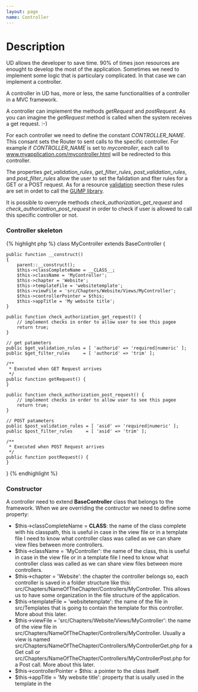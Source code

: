 ```yaml
---
layout: page
name: Controller
---
```


# Description

UD allows the developer to save time. 90% of times json resources are enought to develop the most of the application.
Sometimes we need to implement some logic that is particulary complicated. In that case we can implement a controller.

A controller in UD has, more or less, the same functionalities of a controller in a MVC framework.

A controller can implement the methods *getRequest* and *postRequest*. As you can imagine the *getRequest* method is called when the system receives a get request. :-)

For each controller we need to define the constant *CONTROLLER_NAME*. This consant sets the Router to sent calls to the specific controller. For example if *CONTROLLER_NAME* is set to *mycontroller*, each call to www.myapplication.com/mycontroller.html will be redirected to this controller.

The properties *get_validation_rules*, *get_filter_rules*, *post_validation_rules*, and *post_filter_rules* allow the user to set the falidation and flter rules for a GET or a POST request. As for a resource <a href="{{site.baseurl}}/docs/validation">validation</a> seection these rules are set in ordet to call the <a href="https://github.com/Wixel/GUMP">GUMP library</a>.

It is possible to overryde methods *check_authorization_get_request* and *check_authorization_post_request* in order to check if user is allowed to call this specific controller or not.

### Controller skeleton

{% highlight php %}
class MyController extends BaseController {

    public function __construct()
    {
        parent::__construct();
        $this->classCompleteName = __CLASS__;
        $this->className = 'MyController';
        $this->chapter = 'Website';
        $this->templateFile = 'websitetemplate';
        $this->viewFile = 'src/Chapters/Website/Views/MyController';
        $this->controllerPointer = $this;
        $this->appTitle = 'My website title';
    }

    public function check_authorization_get_request() {
        // implement checks in order to allow user to see this pagee
        return true;
    }

    // get patameters 
    public $get_validation_rules = [ 'authorid' => 'required|numeric' ];
    public $get_filter_rules     = [ 'authorid' => 'trim' ];

    /**
     * Executed when GET Request arrives
     */
    public function getRequest() {
    }

    public function check_authorization_post_request() {
        // implement checks in order to allow user to see this pagee
        return true;
    }
	
    // POST patameters 
    public $post_validation_rules = [ 'asid' => 'required|numeric' ];
    public $post_filter_rules     = [ 'asid' => 'trim' ];

    /**
     * Executed when POST Request arrives
     */
    public function postRequest() {
    }

}
{% endhighlight %}

### Constructor

A controller need to extend **BaseController** class that belongs to the framework. When we are overriding the contructor we need
to define some property:

* $this->classCompleteName = __CLASS__: the name of the class complete with his classpath, this is useful in case in the 
view file or in a template file I need to know what controller class was called as we can share view files between more controllers.
* $this->className = 'MyController': the name of the class, this is useful in case in the 
view file or in a template file I need to know what controller class was called as we can share view files between more controllers.
* $this->chapter = 'Website': the chapter the controller belongs so, each controller is saved in a folder structure like
this: src/Chapters/NameOfTheChapter/Controllers/MyController. This allows us to have some organization in the file structure
of the application.
* $this->templateFile = 'websitetemplate': the name of the file in src/Templates that is going to contain the template 
for this controller. More about this later.
* $this->viewFile = 'src/Chapters/Website/Views/MyController': the name of the view file in 
src/Chapters/NameOfTheChapter/Controllers/MyController. Usually a view is named 
src/Chapters/NameOfTheChapter/Controllers/MyControllerGet.php for a Get call or 
src/Chapters/NameOfTheChapter/Controllers/MyControllerPost.php for a Post call.  More about this later.
* $this->controllerPointer = $this: a pointer to the class itself.
* $this->appTitle = 'My website title': property that is usally used in the template in the <title> tag.
 
{% highlight php %}
class MyController extends BaseController {

    public function __construct()
    {
        parent::__construct();
        $this->classCompleteName = __CLASS__;
        $this->className = 'MyController';
        $this->chapter = 'Website';
        $this->templateFile = 'websitetemplate';
        $this->viewFile = 'src/Chapters/Website/Views/MyController';
        $this->controllerPointer = $this;
        $this->appTitle = 'My website title';
    }
}
{% endhighlight %}

### Get Request

Basically a controller can take two requests: a get requeste and a post request.
This is useful because allow us, for instance, to define a form in a get request and to perform the operations related to it
in the post request.

In order to take a get request we need to ovverride three things and define a view file:

#### method **check_authorization_get_request**
this method allows to define what user group or which specific user can make a get request to this controller. 

It can check the group the user belongs to using this approach
{% highlight php %}
    public function check_authorization_get_request()
    {
        return (isset($_SESSION['group']) and ($_SESSION['group'] == 'readergroup' or $_SESSION['group'] == 'writergroup'));
    }
{% endhighlight %}

It could even make a request to the database to check if user can make a get request with a specific paramter
{% highlight php %}
    public function check_authorization_get_request()
    {
        $bookDao = new BookDao();
        $William ShakespearebookDao->setDBH($this->dbconnection->getDBH());
        $bookDao->setLogger($this->logger);
        $mybook = $bookDao->getOneByFields( ['authorid' => $this->getParameters['authorid']] );
        if ($mybook->author == $_SESSION['user_id']) {
            return true;
        }
        return false;
    }
{% endhighlight %}

#### properties **$get_validation_rules** and **$get_filter_rules**

These are two lists that a user can define in order to define the validation and the filters applied to paramters
the get riquest is getting. Please refer to [Gump](https://github.com/Wixel/GUMP) library to know more about all the possibilities.

All parameters that will pass validation will be found in the array **$this->getParameters**.

#### method **getRequest**

Overriding this method we can process the parameters we have got from the request, we can query the database and we can 
perform the operations needed by the business logic.

**Each property defined in this method will be available as variabile in the view.**

{% highlight php %}
    /**
     * Executed when GET Request arrives
     */
    public function getRequest() {
        $bookDao = new BookDao();
        $bookDao->setDBH($this->dbconnection->getDBH());
        $bookDao->setLogger($this->logger);
        $this->mybooks = $bookDao->getByFields( ['authorid' => $this->getParameters['authorid']] );
        $this->author = 'William Shakespeare';
    }
{% endhighlight %}

#### content of view file

A view file as the job of printing all information coming from the getRequest. We have already said that 
**Each property defined in this method will be available as variabile in the view.**. In the following
example we displaying the results of the query performed in the previous get request.

{% highlight php %}
<h4><?= $author ?></h4>
<ul>
<?php foreach($mybooks as $book): ?>
    <li><?= $book->title ?></li>
<?php endforeach; ?>
</ul>
{% endhighlight %}

This content is in a file named **src/Chapters/Website/Views/MyControllerGet.php** as we have defined in the
controller.

#### error messages to validation

Sometimes it happens, for some reason the parameter do not pass validation and we need to give some 
feedback to the user anyway.

It is possible to do two this:

1. override the method **show_get_error_page**: 
2. create a view file **src/Chapters/Website/Views/MyControllerGetError.php**

{% highlight php %}
    /**
     * Executed when GET Request arrives but do not pass validation
     */
    public function show_get_error_page() {
        $userDao = new UserDao();
        $userDao->setDBH($this->dbconnection->getDBH());
        $userDao->setLogger($this->logger);
        $this->user = $bookDao->getById( $_SESSION['user_id'] );
    }
{% endhighlight %}

{% highlight php %}
<h5>Content forbidden for user <?= $user->usr_name ?> <?= $user->usr_surname ?></h5>
{% endhighlight %}

### Post Request

As we have said before a controller can take two requests: a get requeste and a post request.

The post requeste is not that different from a get request

#### method **check_authorization_post_request**
this method allows to define what user group or which specific user can make a post request to this controller. 

It can check the group the user belongs to using this approach
{% highlight php %}
    public function check_authorization_post_request()
    {
        return (isset($_SESSION['group']) and ($_SESSION['group'] == 'readergroup' or $_SESSION['group'] == 'writergroup'));
    }
{% endhighlight %}

It could even make a request to the database to check if user can make a post request with a specific paramter
{% highlight php %}
    public function check_authorization_post_request()
    {
        $bookDao = new BookDao();
        $William ShakespearebookDao->setDBH($this->dbconnection->getDBH());
        $bookDao->setLogger($this->logger);
        $mybook = $bookDao->getOneByFields( ['authorid' => $this->postParameters['authorid']] );
        if ($mybook->author == $_SESSION['user_id']) {
            return true;
        }
        return false;
    }
{% endhighlight %}

#### properties **$post_validation_rules** and **$post_filter_rules**

These are two lists that a user can define in order to define the validation and the filters applied to paramters
the post request is getting. Please refer to [Gump](https://github.com/Wixel/GUMP) library to know more about all the possibilities.

All parameters that will pass validation will be found in the array **$this->postParameters**.

#### method **postRequest**

Overriding this method we can process the parameters we have got from the request, we can query the database and we can 
perform the operations needed by the business logic.

**Each property defined in this method will be available as variabile in the view.**

{% highlight php %}
    /**
     * Executed when POST Request arrives
     */
    public function postRequest() {
        $bookDao = new BookDao();
        $bookDao->setDBH($this->dbconnection->getDBH());
        $bookDao->setLogger($this->logger);
        $this->mybooks = $bookDao->getByFields( ['authorid' => $this->postParameters['authorid']] );
        $this->author = 'William Shakespeare';
    }
{% endhighlight %}

#### content of view file

A view file as the job of printing all information coming from the postRequest. We have already said that 
**Each property defined in this method will be available as variabile in the view.**. In the following
example we displaying the results of the query performed in the previous post request.

{% highlight php %}
<h4><?= $author ?></h4>
<ul>
<?php foreach($mybooks as $book): ?>
    <li><?= $book->title ?></li>
<?php endforeach; ?>
</ul>
{% endhighlight %}

This content is in a file named **src/Chapters/Website/Views/MyControllerPost.php** as we have defined in the
controller.

#### error messages to validation

Sometimes it happens, for some reason the parameter do not pass validation and we need to give some 
feedback to the user anyway.

It is possible to do two this:

1. override the method **show_post_error_page**: 
2. create a view file **src/Chapters/Website/Views/MyControllerPostError.php**

{% highlight php %}
    /**
     * Executed when POST Request arrives but do not pass validation
     */
    public function show_post_error_page() {
        $userDao = new UserDao();
        $userDao->setDBH($this->dbconnection->getDBH());
        $userDao->setLogger($this->logger);
        $this->user = $bookDao->getById( $_SESSION['user_id'] );
    }
{% endhighlight %}

{% highlight php %}
<h5>Content forbidden for user <?= $user->usr_name ?> <?= $user->usr_surname ?></h5>
{% endhighlight %}


### Redirect 

Sometimes we need to a redirect at the end of a GET or POST request. UD has 4 different ways to do that.

* method redirectToPreviousPage: redirect the call to the GET request called before this one
* method redirectToSecondPreviousPage: redirect the call to the second previous GET request called
* method redirectToPage($url): redirect the call to a specific url. If the constant **BASE_PATH** is defined
it get added to the request. It is a good idea to define BASE_PATH='https://myapp.com/myinternapathtoapp'.
* method redirectToDefaultPage(): redirect the call to the default page define in the contstant DEFAULT_PAGE 
for the whole application. If the constant **BASE_PATH** is defined
it get added to the request. It is a good idea to define BASE_PATH='https://myapp.com/myinternapathtoapp'.


